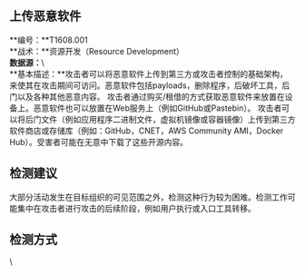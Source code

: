 ## 上传恶意软件  
**编号：**T1608.001  
**战术：**资源开发（Resource Development）  
**数据源：**\  
**基本描述：**攻击者可以将恶意软件上传到第三方或攻击者控制的基础架构，来使其在攻击期间可访问。恶意软件包括payloads，删除程序，后破坏工具，后门以及各种其他恶意内容。
攻击者通过购买/租借的方式获取恶意软件来放置在设备上。恶意软件也可以放置在Web服务上（例如GitHub或Pastebin）。
攻击者可以将后门文件（例如应用程序二进制文件，虚拟机镜像或容器镜像）上传到第三方软件商店或存储库（例如：GitHub，CNET，AWS Community AMI，Docker Hub）。受害者可能在无意中下载了这些开源内容。  
## 检测建议  
大部分活动发生在目标组织的可见范围之外，检测这种行为较为困难。检测工作可能集中在攻击者进行攻击的后续阶段，例如用户执行或入口工具转移。  
## 检测方式  
\